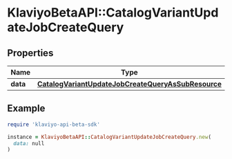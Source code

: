 # KlaviyoBetaAPI::CatalogVariantUpdateJobCreateQuery

## Properties

| Name | Type | Description | Notes |
| ---- | ---- | ----------- | ----- |
| **data** | [**CatalogVariantUpdateJobCreateQueryAsSubResource**](CatalogVariantUpdateJobCreateQueryAsSubResource.md) |  |  |

## Example

```ruby
require 'klaviyo-api-beta-sdk'

instance = KlaviyoBetaAPI::CatalogVariantUpdateJobCreateQuery.new(
  data: null
)
```


